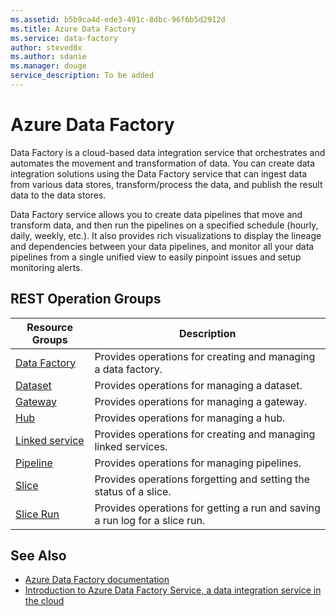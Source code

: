 ```yaml
---
ms.assetid: b5b9ca4d-ede3-491c-8dbc-96f6b5d2912d
ms.title: Azure Data Factory
ms.service: data-factory
author: steved0x
ms.author: sdanie
ms.manager: douge
service_description: To be added
---
```



# Azure Data Factory

Data Factory is a cloud-based data integration service that orchestrates and automates the movement and transformation of data. You can create data integration solutions using the Data Factory service that can ingest data from various data stores, transform/process the data, and publish the result data to the data stores. 

Data Factory service allows you to create data pipelines that move and transform data, and then run the pipelines on a specified schedule (hourly, daily, weekly, etc.). It also provides rich visualizations to display the lineage and dependencies between your data pipelines, and monitor all your data pipelines from a single unified view to easily pinpoint issues and setup monitoring alerts.

## REST Operation Groups

| Resource Groups                                 | Description                                                                 |
|-------------------------------------------------|-----------------------------------------------------------------------------|
| [Data Factory](./data-factory-data-factory.md)     | Provides operations for creating and managing a data factory.               |
| [Dataset](./data-factory-dataset.md)               | Provides operations for managing a dataset.                                 |
| [Gateway](./data-factory-gateway.md)               | Provides operations for managing a gateway.                                 |
| [Hub](./data-factory-hub.md)                       | Provides operations for managing a hub.                                     |
| [Linked service](./data-factory-linked-service.md) | Provides operations for creating and managing linked services.              |
| [Pipeline](./data-factory-pipeline.md)             | Provides operations for managing pipelines.                                 |
| [Slice](./data-factory-slice.md)                   | Provides operations forgetting and setting the status of a slice.           |
| [Slice Run](./data-factory-slice-run.md)           | Provides operations for getting a run and saving a run log for a slice run. |


## See Also

- [Azure Data Factory documentation](https://azure.microsoft.com/documentation/services/data-factory/)
- [Introduction to Azure Data Factory Service, a data integration service in the cloud](https://azure.microsoft.com/documentation/articles/data-factory-introduction/)
